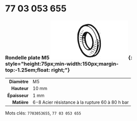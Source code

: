 # 77 03 053 655

### Rondelle plate M5 ![](../assets/images/parts/washer.png){: style="height:75px;min-width:150px;margin-top:-1.25em;float: right;"}

|   |   |
|---:|---|
**Diamètre** | M5
**Hauteur** |10 mm
**Épaisseur** |1 mm
**Matière** | 6-8 Acier résistance à la rupture 60 à 80 h bar

Mots clés: `7703053655`, `77 03 053 655`
